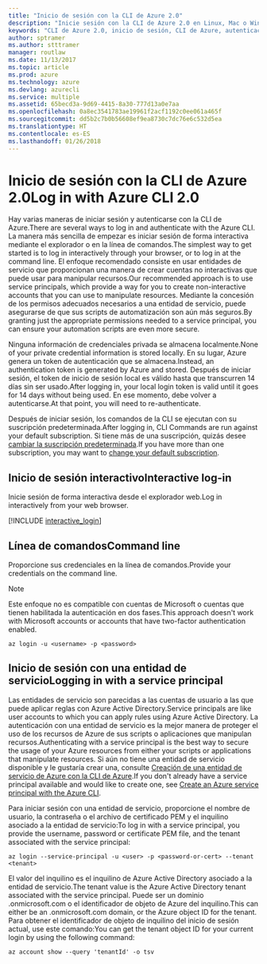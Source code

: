 ```yaml
---
title: "Inicio de sesión con la CLI de Azure 2.0"
description: "Inicie sesión con la CLI de Azure 2.0 en Linux, Mac o Windows."
keywords: "CLI de Azure 2.0, inicio de sesión, CLI de Azure, autenticación, autorizar, iniciar sesión"
author: sptramer
ms.author: stttramer
manager: routlaw
ms.date: 11/13/2017
ms.topic: article
ms.prod: azure
ms.technology: azure
ms.devlang: azurecli
ms.service: multiple
ms.assetid: 65becd3a-9d69-4415-8a30-777d13a0e7aa
ms.openlocfilehash: 0a8ec3541783ae19961f2acf1192c0ee061a465f
ms.sourcegitcommit: dd5b2c7b0b56608ef9ea8730c7dc76e6c532d5ea
ms.translationtype: HT
ms.contentlocale: es-ES
ms.lasthandoff: 01/26/2018
---
```

# <a name="log-in-with-azure-cli-20"></a><span data-ttu-id="7eb20-104">Inicio de sesión con la CLI de Azure 2.0</span><span class="sxs-lookup"><span data-stu-id="7eb20-104">Log in with Azure CLI 2.0</span></span>

<span data-ttu-id="7eb20-105">Hay varias maneras de iniciar sesión y autenticarse con la CLI de Azure.</span><span class="sxs-lookup"><span data-stu-id="7eb20-105">There are several ways to log in and authenticate with the Azure CLI.</span></span> <span data-ttu-id="7eb20-106">La manera más sencilla de empezar es iniciar sesión de forma interactiva mediante el explorador o en la línea de comandos.</span><span class="sxs-lookup"><span data-stu-id="7eb20-106">The simplest way to get started is to log in interactively through your browser, or to log in at the command line.</span></span> <span data-ttu-id="7eb20-107">El enfoque recomendado consiste en usar entidades de servicio que proporcionan una manera de crear cuentas no interactivas que puede usar para manipular recursos.</span><span class="sxs-lookup"><span data-stu-id="7eb20-107">Our recommended approach is to use service principals, which provide a way for you to create non-interactive accounts that you can use to manipulate resources.</span></span> <span data-ttu-id="7eb20-108">Mediante la concesión de los permisos adecuados necesarios a una entidad de servicio, puede asegurarse de que sus scripts de automatización son aún más seguros.</span><span class="sxs-lookup"><span data-stu-id="7eb20-108">By granting just the appropriate permissions needed to a service principal, you can ensure your automation scripts are even more secure.</span></span>

<span data-ttu-id="7eb20-109">Ninguna información de credenciales privada se almacena localmente.</span><span class="sxs-lookup"><span data-stu-id="7eb20-109">None of your private credential information is stored locally.</span></span> <span data-ttu-id="7eb20-110">En su lugar, Azure genera un token de autenticación que se almacena.</span><span class="sxs-lookup"><span data-stu-id="7eb20-110">Instead, an authentication token is generated by Azure and stored.</span></span> <span data-ttu-id="7eb20-111">Después de iniciar sesión, el token de inicio de sesión local es válido hasta que transcurren 14 días sin ser usado.</span><span class="sxs-lookup"><span data-stu-id="7eb20-111">After logging in, your local login token is valid until it goes for 14 days without being used.</span></span> <span data-ttu-id="7eb20-112">En ese momento, debe volver a autenticarse.</span><span class="sxs-lookup"><span data-stu-id="7eb20-112">At that point, you will need to re-authenticate.</span></span>

<span data-ttu-id="7eb20-113">Después de iniciar sesión, los comandos de la CLI se ejecutan con su suscripción predeterminada.</span><span class="sxs-lookup"><span data-stu-id="7eb20-113">After logging in, CLI Commands are run against your default subscription.</span></span> <span data-ttu-id="7eb20-114">Si tiene más de una suscripción, quizás desee [cambiar la suscripción predeterminada](manage-azure-subscriptions-azure-cli.md).</span><span class="sxs-lookup"><span data-stu-id="7eb20-114">If you have more than one subscription, you may want to [change your default subscription](manage-azure-subscriptions-azure-cli.md).</span></span>

## <a name="interactive-log-in"></a><span data-ttu-id="7eb20-115">Inicio de sesión interactivo</span><span class="sxs-lookup"><span data-stu-id="7eb20-115">Interactive log-in</span></span>

<span data-ttu-id="7eb20-116">Inicie sesión de forma interactiva desde el explorador web.</span><span class="sxs-lookup"><span data-stu-id="7eb20-116">Log in interactively from your web browser.</span></span>

[!INCLUDE [interactive_login](includes/interactive-login.md)]

## <a name="command-line"></a><span data-ttu-id="7eb20-117">Línea de comandos</span><span class="sxs-lookup"><span data-stu-id="7eb20-117">Command line</span></span>

<span data-ttu-id="7eb20-118">Proporcione sus credenciales en la línea de comandos.</span><span class="sxs-lookup"><span data-stu-id="7eb20-118">Provide your credentials on the command line.</span></span>

> [!Note]
> <span data-ttu-id="7eb20-119">Este enfoque no es compatible con cuentas de Microsoft o cuentas que tienen habilitada la autenticación en dos fases.</span><span class="sxs-lookup"><span data-stu-id="7eb20-119">This approach doesn't work with Microsoft accounts or accounts that have two-factor authentication enabled.</span></span>

```azurecli-interactive
az login -u <username> -p <password>
```

## <a name="logging-in-with-a-service-principal"></a><span data-ttu-id="7eb20-120">Inicio de sesión con una entidad de servicio</span><span class="sxs-lookup"><span data-stu-id="7eb20-120">Logging in with a service principal</span></span>

<span data-ttu-id="7eb20-121">Las entidades de servicio son parecidas a las cuentas de usuario a las que puede aplicar reglas con Azure Active Directory.</span><span class="sxs-lookup"><span data-stu-id="7eb20-121">Service principals are like user accounts to which you can apply rules using Azure Active Directory.</span></span>
<span data-ttu-id="7eb20-122">La autenticación con una entidad de servicio es la mejor manera de proteger el uso de los recursos de Azure de sus scripts o aplicaciones que manipulan recursos.</span><span class="sxs-lookup"><span data-stu-id="7eb20-122">Authenticating with a service principal is the best way to secure the usage of your Azure resources from either your scripts or applications that manipulate resources.</span></span> <span data-ttu-id="7eb20-123">Si aún no tiene una entidad de servicio disponible y le gustaría crear una, consulte [Creación de una entidad de servicio de Azure con la CLI de Azure](create-an-azure-service-principal-azure-cli.md).</span><span class="sxs-lookup"><span data-stu-id="7eb20-123">If you don't already have a service principal available and would like to create one, see [Create an Azure service principal with the Azure CLI](create-an-azure-service-principal-azure-cli.md).</span></span>

<span data-ttu-id="7eb20-124">Para iniciar sesión con una entidad de servicio, proporcione el nombre de usuario, la contraseña o el archivo de certificado PEM y el inquilino asociado a la entidad de servicio:</span><span class="sxs-lookup"><span data-stu-id="7eb20-124">To log in with a service principal, you provide the username, password or certificate PEM file, and the tenant associated with the service principal:</span></span>

```azurecli-interactive
az login --service-principal -u <user> -p <password-or-cert> --tenant <tenant>
```

<span data-ttu-id="7eb20-125">El valor del inquilino es el inquilino de Azure Active Directory asociado a la entidad de servicio.</span><span class="sxs-lookup"><span data-stu-id="7eb20-125">The tenant value is the Azure Active Directory tenant associated with the service principal.</span></span> <span data-ttu-id="7eb20-126">Puede ser un dominio .onmicrosoft.com o el identificador de objeto de Azure del inquilino.</span><span class="sxs-lookup"><span data-stu-id="7eb20-126">This can either be an .onmicrosoft.com domain, or the Azure object ID for the tenant.</span></span>
<span data-ttu-id="7eb20-127">Para obtener el identificador de objeto de inquilino del inicio de sesión actual, use este comando:</span><span class="sxs-lookup"><span data-stu-id="7eb20-127">You can get the tenant object ID for your current login by using the following command:</span></span>

```azurecli
az account show --query 'tenantId' -o tsv
```

